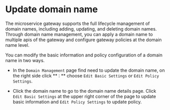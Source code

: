 # Update domain name

The microservice gateway supports the full lifecycle management of domain names, including adding, updating, and deleting domain names. Through domain name management, you can apply a domain name to multiple apis of the gateway and configure gateway policies at the domain name level.

You can modify the basic information and policy configuration of a domain name in two ways.

- In the `Domain Management` page find need to update the domain name, on the right side click ** `ⵗ` ** choose `Edit Basic Settings` or `Edit Policy Settings`.

    <!--!\[.*?\]\((?:https?:\/\/)?\S+\.(?:png|jpg|jpeg|gif|bmp)\)-->

- Click the domain name to go to the domain name details page. Click `Edit Basic Settings` at the upper right corner of the page to update basic information and `Edit Policy Settings` to update policy.

    <!--!\[.*?\]\((?:https?:\/\/)?\S+\.(?:png|jpg|jpeg|gif|bmp)\)-->
